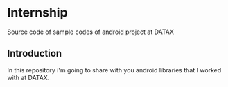 # Internship
Source code of sample codes of android project at DATAX  
## Introduction  
In this repository i'm going to share with you android libraries that I worked with at DATAX.

